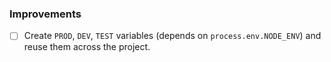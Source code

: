 ### Improvements
- [ ]  Create `PROD`, `DEV`, `TEST` variables (depends on `process.env.NODE_ENV`) and reuse them across the project.
